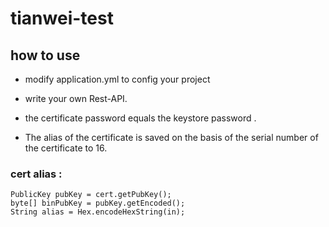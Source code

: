 # tianwei-test

## how to use 

* modify application.yml to config your project

* write your own Rest-API.

* the certificate password equals the keystore password . 

* The alias of the certificate is saved on the basis of the serial number of the certificate to 16.
  
### cert alias : 
    
    PublicKey pubKey = cert.getPubKey();
    byte[] binPubKey = pubKey.getEncoded();
    String alias = Hex.encodeHexString(in); 